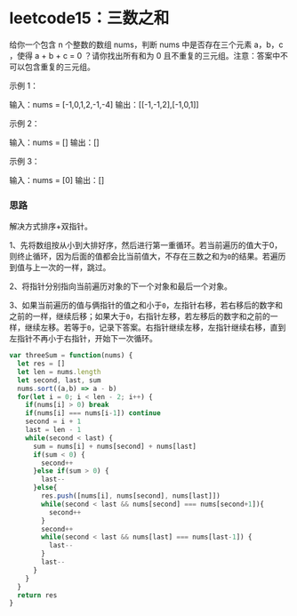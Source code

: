 # leetcode15：三数之和

给你一个包含 n 个整数的数组 nums，判断 nums 中是否存在三个元素 a，b，c ，使得 a + b + c = 0 ？请你找出所有和为 0 且不重复的三元组。注意：答案中不可以包含重复的三元组。

示例 1：

输入：nums = [-1,0,1,2,-1,-4]
输出：[[-1,-1,2],[-1,0,1]]

示例 2：

输入：nums = []
输出：[]

示例 3：

输入：nums = [0]
输出：[]

### 思路

解决方式排序+双指针。

1、先将数组按从小到大排好序，然后进行第一重循环。若当前遍历的值大于0，则终止循环，因为后面的值都会比当前值大，不存在三数之和为`0`的结果。若遍历到值与上一次的一样，跳过。

2、将指针分别指向当前遍历对象的下一个对象和最后一个对象。

3、如果当前遍历的值与俩指针的值之和小于`0`，左指针右移，若右移后的数字和之前的一样，继续后移；如果大于`0`，右指针左移，若左移后的数字和之前的一样，继续左移。若等于`0`，记录下答案。右指针继续左移，左指针继续右移，直到左指针不再小于右指针，开始下一次循环。

```javascript
var threeSum = function(nums) {
  let res = []
  let len = nums.length
  let second, last, sum
  nums.sort((a,b) => a - b)
  for(let i = 0; i < len - 2; i++) {
    if(nums[i] > 0) break
    if(nums[i] === nums[i-1]) continue
    second = i + 1
    last = len - 1
    while(second < last) {
      sum = nums[i] + nums[second] + nums[last]
      if(sum < 0) {
        second++
      }else if(sum > 0) {
        last--
      }else{
        res.push([nums[i], nums[second], nums[last]])
        while(second < last && nums[second] === nums[second+1]){
          second++
        }
        second++
        while(second < last && nums[last] === nums[last-1]) {
          last--
        } 
        last--
      }
    }
  }
  return res
}
```


